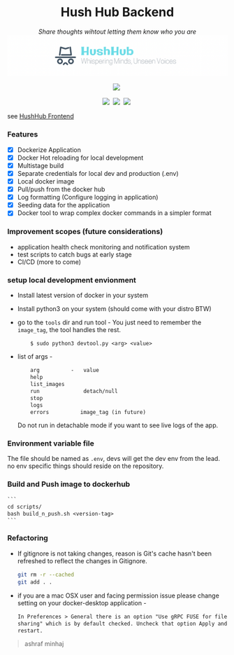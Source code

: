 <div align="center">

# Hush Hub Backend
*Share thoughts wihtout letting them know who you are*
![banner](docs/banner.png)

![](https://img.shields.io/badge/License-MIT%20License-red?style=plastic&logo=mit)&nbsp;
<!-- ![](https://img.shields.io/badge/Platform-Linux-black?labelColor=black&style=plastic&logo=linux)&nbsp; -->
![](https://img.shields.io/badge/Python-3.10-blue?style=plastic&logo=python)&nbsp;
![](https://img.shields.io/badge/docker--blue?style=plastic&logo=docker)&nbsp;
![](https://img.shields.io/badge/Docker%20Compose-3.8-blue?style=plastic&logo=docker)&nbsp;
</div>

see [HushHub Frontend](https://github.com/ashraf-minhaj/HushHub-Frontend/)
### Features
- [x] Dockerize Application 
- [x] Docker Hot reloading for local development 
- [x] Multistage build 
- [x] Separate credentials for local dev and production (.env)
- [x] Local docker image 
- [x] Pull/push from the docker hub 
- [x] Log formatting (Configure logging in application) 
- [x] Seeding data for the application 
- [x] Docker tool to wrap complex docker commands in a simpler format 

### Improvement scopes (future considerations)
- application health check monitoring and notification system
- test scripts to catch bugs at early stage
- CI/CD
(more to come)

### setup local development envionment 
- Install latest version of docker in your system
- Install python3 on your system (should come with your distro BTW)

- go to the `tools` dir and run tool - 
  You just need to remember the `image_tag`, the tool handles the rest.
    ```
        $ sudo python3 devtool.py <arg> <value>
    ```

- list of args -
    ``` 
        arg          -   value
        help       
        list_images 
        run              detach/null
        stop             
        logs            
        errors          image_tag (in future)
    ```

  Do not run in detachable mode if you want to see live logs of the app.

### Environment variable file
The file should be named as `.env`, devs will get the dev env from the lead. no env specific things should reside on the repository.

### Build and Push image to dockerhub

    ```
    cd scripts/
    bash build_n_push.sh <version-tag>
    ```

### Refactoring
- If gitignore is not taking changes, reason is Git's cache hasn't been refreshed to reflect the changes in Gitignore.

    ```bash
    git rm -r --cached
    git add . .
    ```

- if you are a mac OSX user and facing permission issue please change setting on your docker-desktop application - 

    ```
    In Preferences > General there is an option "Use gRPC FUSE for file sharing" which is by default checked. Uncheck that option Apply and restart.
    ```

> ashraf minhaj